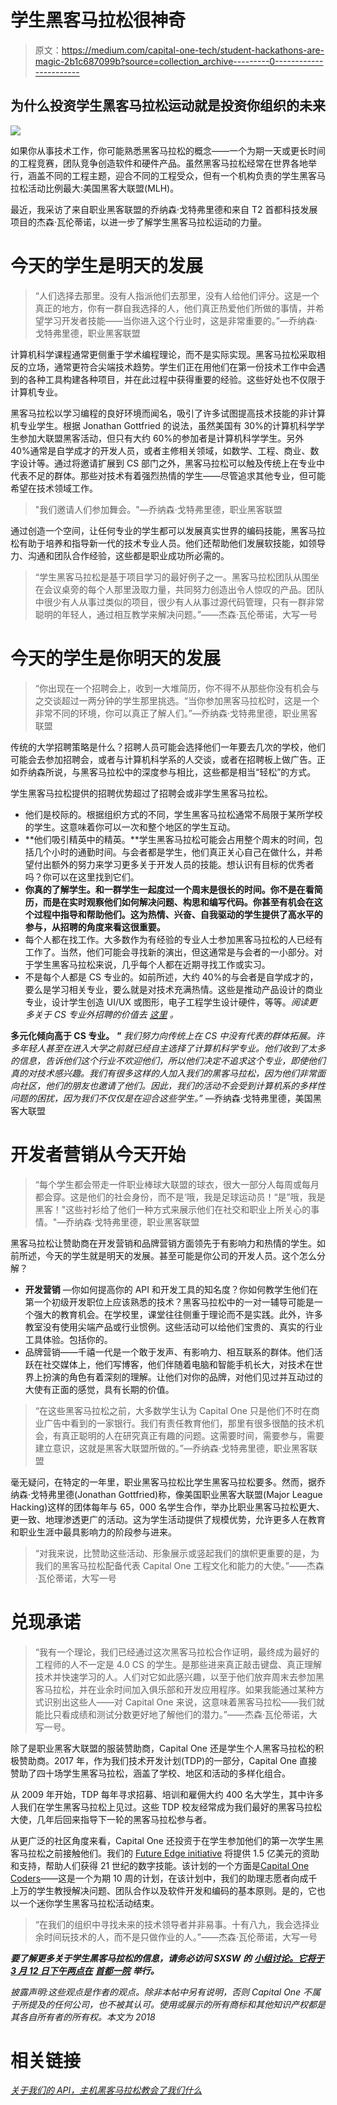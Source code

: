 # 学生黑客马拉松很神奇

> 原文：<https://medium.com/capital-one-tech/student-hackathons-are-magic-2b1c687099b?source=collection_archive---------0----------------------->

## 为什么投资学生黑客马拉松运动就是投资你组织的未来

![](img/1e42b349880d8e08ca17e8f6186413cd.png)

如果你从事技术工作，你可能熟悉黑客马拉松的概念——一个为期一天或更长时间的工程竞赛，团队竞争创造软件和硬件产品。虽然黑客马拉松经常在世界各地举行，涵盖不同的工程主题，迎合不同的工程受众，但有一个机构负责的学生黑客马拉松活动比例最大:美国黑客大联盟(MLH)。

最近，我采访了来自职业黑客联盟的乔纳森·戈特弗里德和来自 T2 首都科技发展项目的杰森·瓦伦蒂诺，以进一步了解学生黑客马拉松运动的力量。

# 今天的学生是明天的发展

> “人们选择去那里。没有人指派他们去那里，没有人给他们评分。这是一个真正的地方，你有一群自我选择的人，他们真正热爱他们所做的事情，并希望学习开发者技能——当你进入这个行业时，这是非常重要的。”—乔纳森·戈特弗里德，职业黑客联盟

计算机科学课程通常更侧重于学术编程理论，而不是实际实现。黑客马拉松采取相反的立场，通常更符合尖端技术趋势。学生们正在用他们在第一份技术工作中会遇到的各种工具构建各种项目，并在此过程中获得重要的经验。这些好处也不仅限于计算机专业。

黑客马拉松以学习编程的良好环境而闻名，吸引了许多试图提高技术技能的非计算机专业学生。根据 Jonathan Gottfried 的说法，虽然美国有 30%的计算机科学学生参加大联盟黑客活动，但只有大约 60%的参加者是计算机科学学生。另外 40%通常是自学成才的开发人员，或者主修相关领域，如数学、工程、商业、数字设计等。通过将邀请扩展到 CS 部门之外，黑客马拉松可以触及传统上在专业中代表不足的群体。那些对技术有着强烈热情的学生——尽管追求其他专业，但可能希望在技术领域工作。

> "我们邀请人们参加舞会。"—乔纳森·戈特弗里德，职业黑客联盟

通过创造一个空间，让任何专业的学生都可以发展真实世界的编码技能，黑客马拉松有助于培养和指导新一代的技术专业人员。他们还帮助他们发展软技能，如领导力、沟通和团队合作经验，这些都是职业成功所必需的。

> “学生黑客马拉松是基于项目学习的最好例子之一。黑客马拉松团队从围坐在会议桌旁的每个人那里汲取力量，共同努力创造出令人惊叹的产品。团队中很少有人从事过类似的项目，很少有人从事过源代码管理，只有一群非常聪明的年轻人，通过相互教学来解决问题。”——杰森·瓦伦蒂诺，大写一号

# 今天的学生是你明天的发展

> “你出现在一个招聘会上，收到一大堆简历，你不得不从那些你没有机会与之交谈超过一两分钟的学生那里挑选。“当你参加黑客马拉松时，这是一个非常不同的环境，你可以真正了解人们。”—乔纳森·戈特弗里德，职业黑客联盟

传统的大学招聘策略是什么？招聘人员可能会选择他们一年要去几次的学校，他们可能会去参加招聘会，或者与计算机科学系的人交谈，或者在招聘板上做广告。正如乔纳森所说，与黑客马拉松中的深度参与相比，这些都是相当“轻松”的方式。

学生黑客马拉松提供的招聘优势超过了招聘会或非学生黑客马拉松。

*   他们是校际的。根据组织方式的不同，学生黑客马拉松通常不局限于某所学校的学生。这意味着你可以一次和整个地区的学生互动。
*   **他们吸引精英中的精英。**学生黑客马拉松可能会占用整个周末的时间，包括几个小时的通勤时间。与会者都是学生，他们真正关心自己在做什么，并希望付出额外的努力来学习更多关于开发人员的技能。想认识有目标的优秀者吗？你可以在这里找到它们。
*   **你真的了解学生。和一群学生一起度过一个周末是很长的时间。你不是在看简历，而是在实时观察他们如何解决问题、构思和编写代码。你甚至有机会在这个过程中指导和帮助他们。这为热情、兴奋、自我驱动的学生提供了高水平的参与，从招聘的角度来看这很重要。**
*   每个人都在找工作。大多数作为有经验的专业人士参加黑客马拉松的人已经有工作了。当然，他们可能会寻找新的演出，但这通常是与会者的一小部分。对于学生黑客马拉松来说，几乎每个人都在近期寻找工作或实习。
*   不是每个人都是 CS 专业的。如前所述，大约 40%的与会者是自学成才的，要么是学习相关专业，要么就是对技术充满热情。这些是推动产品设计的商业专业，设计学生创造 UI/UX 或图形，电子工程学生设计硬件，等等。*阅读更多关于 CS 专业外招聘的价值去* [*这里*](/capitalonetech/untapped-tech-talent-why-its-worth-looking-beyond-cs-majors-6e242e672cf3) *。*

**多元化倾向高于 CS 专业。 *"*** *我们努力向传统上在 CS 中没有代表的群体拓展。许多年轻人甚至在进入大学之前就已经自主选择了计算机科学专业。他们收到了太多的信息，告诉他们这个行业不欢迎他们，所以他们决定不追求这个专业，即使他们真的对技术感兴趣。我们有很多这样的人加入我们的黑客马拉松，因为他们非常面向社区，他们的朋友也邀请了他们。因此，我们的活动不会受到计算机系的多样性问题的困扰，因为我们不仅仅是在迎合这些学生。”* —乔纳森·戈特弗里德，美国黑客大联盟

# 开发者营销从今天开始

> “每个学生都会带走一件职业棒球大联盟的球衣，很大一部分人每周或每月都会穿。这是他们的社会身份，而不是‘哦，我是足球运动员！“是”哦，我是黑客！"这些衬衫给了他们一种方式来展示他们在社交和职业上所关心的事情。"—乔纳森·戈特弗里德，职业黑客联盟

黑客马拉松让赞助商在开发营销和品牌营销方面领先于有影响力和热情的学生。如前所述，今天的学生就是明天的发展。甚至可能是你公司的开发人员。这个怎么分解？

*   **开发营销** —你如何提高你的 API 和开发工具的知名度？你如何教学生他们在第一个初级开发职位上应该熟悉的技术？黑客马拉松中的一对一辅导可能是一个强大的教育机会。在学校里，课堂往往侧重于理论而不是实践。此外，许多教室没有使用尖端产品或行业惯例。这些活动可以给他们宝贵的、真实的行业工具体验。包括你的。
*   品牌营销——千禧一代是一个敢于发声、有影响力、相互联系的群体。他们活跃在社交媒体上，他们写博客，他们伴随着电脑和智能手机长大，对技术在世界上扮演的角色有着深刻的理解。让他们对你的品牌，对他们见过并互动过的大使有正面的感觉，具有长期的价值。

> “在这些黑客马拉松之前，大多数学生认为 Capital One 只是他们不时在商业广告中看到的一家银行。我们有责任教育他们，那里有很多很酷的技术机会，有真正聪明的人在研究真正有趣的问题。这需要时间，需要参与，需要建立意识，这就是黑客大联盟所做的。”—乔纳森·戈特弗里德，职业黑客联盟

毫无疑问，在特定的一年里，职业黑客马拉松比学生黑客马拉松要多。然而，据乔纳森·戈特弗里德(Jonathan Gottfried)称，像美国职业黑客大联盟(Major League Hacking)这样的团体每年与 65，000 名学生合作，举办比职业黑客马拉松更大、更一致、地理渗透更广的活动。这为学生活动提供了规模优势，允许更多人在教育和职业生涯中最具影响力的阶段参与进来。

> “对我来说，比赞助这些活动、形象展示或竖起我们的旗帜更重要的是，为我们的黑客马拉松配备代表 Capital One 工程文化和能力的大使。”——杰森·瓦伦蒂诺，大写一号

# 兑现承诺

> “我有一个理论，我们已经通过这次黑客马拉松合作证明，最终成为最好的工程师的人不一定是 4.0 CS 的学生。是那些进来真正敲击键盘、真正理解技术并快速学习的人。人们对它如此感兴趣，以至于他们放弃周末去参加黑客马拉松，并在业余时间加入俱乐部和开发应用程序。如果我能通过某种方式识别出这些人——对 Capital One 来说，这意味着黑客马拉松——我们就能比只看成绩和测试分数更好地了解他们的潜力。”——杰森·瓦伦蒂诺，大写一号。

除了是职业黑客大联盟的服装赞助商，Capital One 还是学生个人黑客马拉松的积极赞助商。2017 年，作为我们技术开发计划(TDP)的一部分，Capital One 直接赞助了四十场学生黑客马拉松，涵盖了学校、地区和活动的多样化组合。

从 2009 年开始，TDP 每年寻求招募、培训和雇佣大约 400 名大学生，其中许多人我们在学生黑客马拉松上见过。这些 TDP 校友经常成为我们最好的黑客马拉松大使，几年后回来指导下一轮的黑客马拉松参与者。

从更广泛的社区角度来看，Capital One 还投资于在学生参加他们的第一次学生黑客马拉松之前接触他们。我们的 [Future Edge initiative](https://www.capitaloneinvestingforgood.com/future-edge.html) 将提供 1.5 亿美元的资助和支持，帮助人们获得 21 世纪的数字技能。该计划的一个方面是[Capital One Coders](https://www.capitaloneinvestingforgood.com/skills-for-the-21st-century/c1-coders-bring-stem-learning-to-life.html)——这是一个为期 10 周的计划，在该计划中，我们的助理志愿者向成千上万的学生教授解决问题、团队合作以及软件开发和编码的基本原则。是的，它也以一个迷你学生黑客马拉松活动结束。

> “在我们的组织中寻找未来的技术领导者并非易事。十有八九，我会选择业余时间玩技术的人，而不是只做作业的人。”——杰森·瓦伦蒂诺，大写一号

***要了解更多关于学生黑客马拉松的信息，请务必访问 SXSW*** ***的*** [***小组讨论。它将于 3 月 12 日下午两点在***](https://schedule.sxsw.com/2018/events/PP80740) [***首都一院***](https://schedule.sxsw.com/2018/venues/V1109) ***举行。***

*披露声明:这些观点是作者的观点。除非本帖中另有说明，否则 Capital One 不属于所提及的任何公司，也不被其认可。使用或展示的所有商标和其他知识产权都是其各自所有者的所有权。本文为 2018*

# **相关链接**

[*关于我们的 API，主机黑客马拉松教会了我们什么*](/capital-one-developers/what-hosting-hackathons-taught-us-about-our-apis-b48d8304b74d)